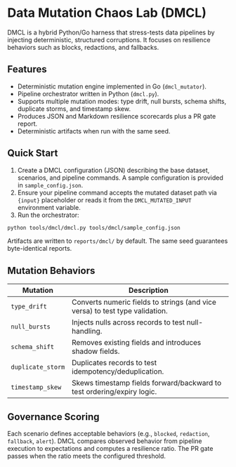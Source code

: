 # Data Mutation Chaos Lab (DMCL)

DMCL is a hybrid Python/Go harness that stress-tests data pipelines by injecting deterministic, structured corruptions. It focuses on resilience behaviors such as blocks, redactions, and fallbacks.

## Features

- Deterministic mutation engine implemented in Go (`dmcl_mutator`).
- Pipeline orchestrator written in Python (`dmcl.py`).
- Supports multiple mutation modes: type drift, null bursts, schema shifts, duplicate storms, and timestamp skew.
- Produces JSON and Markdown resilience scorecards plus a PR gate report.
- Deterministic artifacts when run with the same seed.

## Quick Start

1. Create a DMCL configuration (JSON) describing the base dataset, scenarios, and pipeline commands. A sample configuration is provided in `sample_config.json`.
2. Ensure your pipeline command accepts the mutated dataset path via `{input}` placeholder or reads it from the `DMCL_MUTATED_INPUT` environment variable.
3. Run the orchestrator:

```bash
python tools/dmcl/dmcl.py tools/dmcl/sample_config.json
```

Artifacts are written to `reports/dmcl/` by default. The same seed guarantees byte-identical reports.

## Mutation Behaviors

| Mutation          | Description                                                                  |
| ----------------- | ---------------------------------------------------------------------------- |
| `type_drift`      | Converts numeric fields to strings (and vice versa) to test type validation. |
| `null_bursts`     | Injects nulls across records to test null-handling.                          |
| `schema_shift`    | Removes existing fields and introduces shadow fields.                        |
| `duplicate_storm` | Duplicates records to test idempotency/deduplication.                        |
| `timestamp_skew`  | Skews timestamp fields forward/backward to test ordering/expiry logic.       |

## Governance Scoring

Each scenario defines acceptable behaviors (e.g., `blocked`, `redaction`, `fallback`, `alert`). DMCL compares observed behavior from pipeline execution to expectations and computes a resilience ratio. The PR gate passes when the ratio meets the configured threshold.
